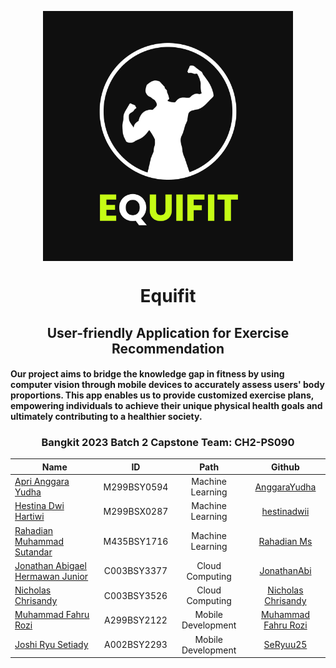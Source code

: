 <p align="center">
  <img align="center" width="400" src="/profile/White.png" />
</p>
<h1 align="center">Equifit</h1>
<h2 align="center">User-friendly Application for Exercise Recommendation</h2>
<h4>Our project aims to bridge the knowledge gap in fitness by using computer vision through mobile devices to accurately assess users' body proportions. This app enables us to provide customized exercise plans, empowering individuals to achieve their unique physical health goals and ultimately contributing to a healthier society. </h4>

<h3 align="center">Bangkit 2023 Batch 2 Capstone Team: CH2-PS090</h3>

| Name                             | ID            | Path               | Github                                                  | 
| -------------------------------- |:-------------:|:------------------:|:-------------------------------------------------------:|
| [Apri Anggara Yudha](https://www.linkedin.com/in/apri-anggara-yudha-738030291/)               | M299BSY0594   | Machine Learning   | [AnggaraYudha](https://github.com/AnggaraYudha)         |
| [Hestina Dwi Hartiwi](https://www.linkedin.com/in/hestinadwi/)             | M299BSX0287   | Machine Learning   | [hestinadwii](https://github.com/hestinadwii)           |
| [Rahadian Muhammad Sutandar](https://www.linkedin.com/in/rahadianms/)       | M435BSY1716   | Machine Learning   | [Rahadian Ms](https://github.com/rahadianMs)            |
| [Jonathan Abigael Hermawan Junior](https://www.linkedin.com/in/jonathanabi/) | C003BSY3377   | Cloud Computing   | [JonathanAbi](https://github.com/JonathanAbi)           |
| [Nicholas Chrisandy](https://www.linkedin.com/in/nchrisandy/)               | C003BSY3526   | Cloud Computing    | [Nicholas Chrisandy](https://github.com/KoceOey)        |
| [Muhammad Fahru Rozi](https://www.linkedin.com/in/muhammadfahru/)              | A299BSY2122   | Mobile Development | [Muhammad Fahru Rozi](https://github.com/MuhammadFahru) |
| [Joshi Ryu Setiady](https://www.linkedin.com/in/joshi-ryu-setiady-466a37279/)              | A002BSY2293   | Mobile Development | [SeRyuu25](https://github.com/SeRyuu25)                 |
